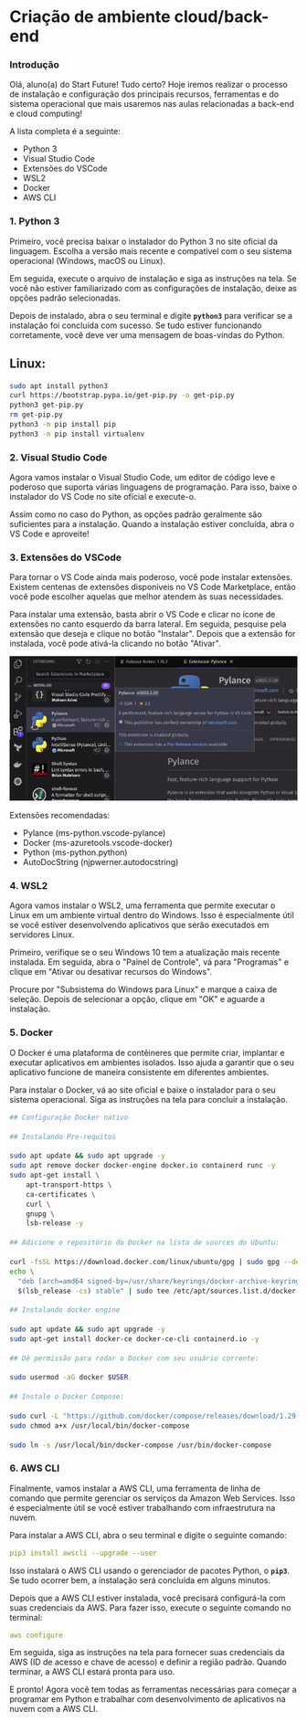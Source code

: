 # Criação de ambiente cloud/back-end

### Introdução

Olá, aluno(a) do Start Future! Tudo certo? Hoje iremos realizar o processo de instalação e configuração dos principais recursos, ferramentas e do sistema operacional que mais usaremos nas aulas relacionadas a back-end e cloud computing!

A lista completa é a seguinte:

- Python 3
- Visual Studio Code
- Extensões do VSCode
- WSL2
- Docker
- AWS CLI

### **1. Python 3**

Primeiro, você precisa baixar o instalador do Python 3 no site oficial da linguagem. Escolha a versão mais recente e compatível com o seu sistema operacional (Windows, macOS ou Linux).

Em seguida, execute o arquivo de instalação e siga as instruções na tela. Se você não estiver familiarizado com as configurações de instalação, deixe as opções padrão selecionadas.

Depois de instalado, abra o seu terminal e digite **`python3`** para verificar se a instalação foi concluída com sucesso. Se tudo estiver funcionando corretamente, você deve ver uma mensagem de boas-vindas do Python.

## Linux:

```bash
sudo apt install python3
curl https://bootstrap.pypa.io/get-pip.py -o get-pip.py
python3 get-pip.py
rm get-pip.py
python3 -m pip install pip
python3 -m pip install virtualenv

```

### **2. Visual Studio Code**

Agora vamos instalar o Visual Studio Code, um editor de código leve e poderoso que suporta várias linguagens de programação. Para isso, baixe o instalador do VS Code no site oficial e execute-o.

Assim como no caso do Python, as opções padrão geralmente são suficientes para a instalação. Quando a instalação estiver concluída, abra o VS Code e aproveite!

### **3. Extensões do VSCode**

Para tornar o VS Code ainda mais poderoso, você pode instalar extensões. Existem centenas de extensões disponíveis no VS Code Marketplace, então você pode escolher aquelas que melhor atendem às suas necessidades.

Para instalar uma extensão, basta abrir o VS Code e clicar no ícone de extensões no canto esquerdo da barra lateral. Em seguida, pesquise pela extensão que deseja e clique no botão "Instalar". Depois que a extensão for instalada, você pode ativá-la clicando no botão "Ativar".

![addon_python](./addon_python.png)

Extensões recomendadas:

- Pylance (ms-python.vscode-pylance)
- Docker (ms-azuretools.vscode-docker)
- Python (ms-python.python)
- AutoDocString (njpwerner.autodocstring)

### **4. WSL2**

Agora vamos instalar o WSL2, uma ferramenta que permite executar o Linux em um ambiente virtual dentro do Windows. Isso é especialmente útil se você estiver desenvolvendo aplicativos que serão executados em servidores Linux.

Primeiro, verifique se o seu Windows 10 tem a atualização mais recente instalada. Em seguida, abra o "Painel de Controle", vá para "Programas" e clique em "Ativar ou desativar recursos do Windows".

Procure por "Subsistema do Windows para Linux" e marque a caixa de seleção. Depois de selecionar a opção, clique em "OK" e aguarde a instalação.

### **5. Docker**

O Docker é uma plataforma de contêineres que permite criar, implantar e executar aplicativos em ambientes isolados. Isso ajuda a garantir que o seu aplicativo funcione de maneira consistente em diferentes ambientes.

Para instalar o Docker, vá ao site oficial e baixe o instalador para o seu sistema operacional. Siga as instruções na tela para concluir a instalação.

```bash
## Configuração Docker nativo

## Instalando Pre-requitos

sudo apt update && sudo apt upgrade -y
sudo apt remove docker docker-engine docker.io containerd runc -y
sudo apt-get install \
    apt-transport-https \
    ca-certificates \
    curl \
    gnupg \
    lsb-release -y

## Adicione o repositório do Docker na lista de sources do Ubuntu:

curl -fsSL https://download.docker.com/linux/ubuntu/gpg | sudo gpg --dearmor -o /usr/share/keyrings/docker-archive-keyring.gpg
echo \
  "deb [arch=amd64 signed-by=/usr/share/keyrings/docker-archive-keyring.gpg] https://download.docker.com/linux/ubuntu \
  $(lsb_release -cs) stable" | sudo tee /etc/apt/sources.list.d/docker.list > /dev/null

## Instalando docker engine

sudo apt update && sudo apt upgrade -y
sudo apt-get install docker-ce docker-ce-cli containerd.io -y

## Dê permissão para rodar o Docker com seu usuário corrente:

sudo usermod -aG docker $USER

## Instale o Docker Compose:

sudo curl -L "https://github.com/docker/compose/releases/download/1.29.1/docker-compose-$(uname -s)-$(uname -m)" -o /usr/local/bin/docker-compose
sudo chmod a+x /usr/local/bin/docker-compose

sudo ln -s /usr/local/bin/docker-compose /usr/bin/docker-compose
```

### **6. AWS CLI**

Finalmente, vamos instalar a AWS CLI, uma ferramenta de linha de comando que permite gerenciar os serviços da Amazon Web Services. Isso é especialmente útil se você estiver trabalhando com infraestrutura na nuvem.

Para instalar a AWS CLI, abra o seu terminal e digite o seguinte comando:

```yaml
pip3 install awscli --upgrade --user
```

Isso instalará o AWS CLI usando o gerenciador de pacotes Python, o **`pip3`**. Se tudo ocorrer bem, a instalação será concluída em alguns minutos.

Depois que a AWS CLI estiver instalada, você precisará configurá-la com suas credenciais da AWS. Para fazer isso, execute o seguinte comando no terminal:

```yaml
aws configure
```

Em seguida, siga as instruções na tela para fornecer suas credenciais da AWS (ID de acesso e chave de acesso) e definir a região padrão. Quando terminar, a AWS CLI estará pronta para uso.

E pronto! Agora você tem todas as ferramentas necessárias para começar a programar em Python e trabalhar com desenvolvimento de aplicativos na nuvem com a AWS CLI.
